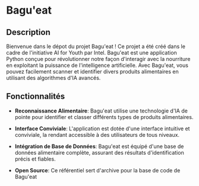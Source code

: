 # Bagu'eat

## Description

Bienvenue dans le dépot du projet Bagu'eat ! Ce projet a été créé dans le cadre de l'initiative AI for Youth par Intel. Bagu'eat est une application Python conçue pour révolutionner notre façon d'interagir avec la nourriture en exploitant la puissance de l'intelligence artificielle. Avec Bagu'eat, vous pouvez facilement scanner et identifier divers produits alimentaires en utilisant des algorithmes d'IA avancés.

## Fonctionnalités

- **Reconnaissance Alimentaire**: Bagu'eat utilise une technologie d'IA de pointe pour identifier et classer différents types de produits alimentaires.
  
- **Interface Conviviale**: L'application est dotée d'une interface intuitive et conviviale, la rendant accessible à des utilisateurs de tous niveaux.

- **Intégration de Base de Données**: Bagu'eat est équipé d'une base de données alimentaire complète, assurant des résultats d'identification précis et fiables.

- **Open Source**: Ce référentiel sert d'archive pour la base de code de Bagu'eat
